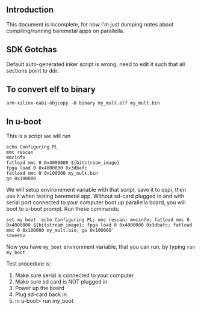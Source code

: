 Introduction
--------------------------

This document is incomplete, for now I'm just dumping notes about
compiling/running baremetal apps on parallella.


SDK Gotchas
-------------------------

Default auto-generated inker script is wrong, need to edit it such that all sections point to ddr.


To convert elf to binary
-------------------------

    arm-xilinx-eabi-objcopy -O binary my_mult.elf my_mult.bin



In u-boot
---------------------------

This is a script we will run

    echo Configuring PL
    mmc rescan
    mmcinfo
    fatload mmc 0 0x4000000 ${bitstream_image}
    fpga load 0 0x4000000 0x3dbafc
    fatload mmc 0 0x100000 my_mult.bin
    go 0x100000


We will setup environement variable with that script, save it to qspi,
then use it when testing baremetal app. Without sd-card plugged in and
with serial port connected to your computer boot up parallella board,
you will boot to u-boot prompt. Run these commands:

    set my_boot 'echo Configuring PL; mmc rescan; mmcinfo; fatload mmc 0 0x4000000 ${bitstream_image}; fpga load 0 0x4000000 0x3dbafc; fatload mmc 0 0x100000 my_mult.bin; go 0x100000'
    saveenv

Now you have `my_boot` environment variable, that you can run, by typing `run my_boot`


Test procedure is:

  1. Make sure serial is connected to your computer
  2. Make sure sd card is NOT plugged in
  3. Power up the board
  4. Plug sd-card back in
  5. in u-boot> run my_boot

